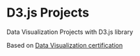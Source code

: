 # D3.js Projects

Data Visualization Projects with D3.js library

Based on [Data Visualization certification](https://www.freecodecamp.org/learn/data-visualization)
